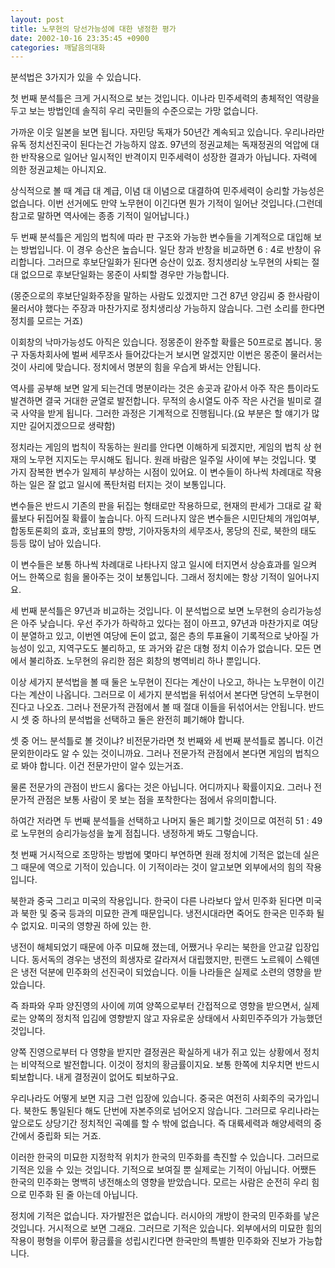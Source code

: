 ```yaml
---
layout: post
title: 노무현의 당선가능성에 대한 냉정한 평가
date: 2002-10-16 23:35:45 +0900
categories: 깨달음의대화
---
```

분석법은 3가지가 있을 수 있습니다.
  

  

  
첫 번째 분석틀은 크게 거시적으로 보는 것입니다. 이나라 민주세력의 총체적인 역량을 두고 보는 방법인데 솔직히 우리 국민들의 수준으로는 가망 없습니다.
  

  
가까운 이웃 일본을 보면 됩니다. 자민당 독재가 50년간 계속되고 있습니다. 우리나라만 유독 정치선진국이 된다는건 가능하지 않죠. 97년의 정권교체는 독재정권의 억압에 대한 반작용으로 일어난 일시적인 반격이지 민주세력이 성장한 결과가 아닙니다. 자력에 의한 정권교체는 아니지요.
  

  
상식적으로 볼 때 계급 대 계급, 이념 대 이념으로 대결하여 민주세력이 승리할 가능성은 없습니다. 이번 선거에도 만약 노무현이 이긴다면 뭔가 기적이 일어난 것입니다.(그런데 참고로 말하면 역사에는 종종 기적이 일어납니다.)
  

  

  
두 번째 분석틀은 게임의 법칙에 따라 판 구조와 가능한 변수들을 기계적으로 대입해 보는 방법입니다. 이 경우 승산은 높습니다. 일단 창과 반창을 비교하면 6 : 4로 반창이 유리합니다. 그러므로 후보단일화가 된다면 승산이 있죠. 정치생리상 노무현의 사퇴는 절대 없으므로 후보단일화는 몽준이 사퇴할 경우만 가능합니다.
  

  
(몽준으로의 후보단일화주장을 말하는 사람도 있겠지만 그건 87년 양김씨 중 한사람이 물러서야 했다는 주장과 마찬가지로 정치생리상 가능하지 않습니다. 그런 소리를 한다면 정치를 모르는 거죠)
  

  
이회창의 낙마가능성도 아직은 있습니다. 정몽준이 완주할 확률은 50프로로 봅니다. 몽구 자동차회사에 벌써 세무조사 들어갔다는거 보시면 알겠지만 이번은 몽준이 물러서는 것이 사리에 맞습니다. 정치에서 명분의 힘을 우습게 봐서는 안됩니다.
  

  
역사를 공부해 보면 알게 되는건데 명분이라는 것은 송곳과 같아서 아주 작은 틈이라도 발견하면 결국 거대한 균열로 발전합니다. 무적의 송시열도 아주 작은 사건을 빌미로 결국 사약을 받게 됩니다. 그러한 과정은 기계적으로 진행됩니다.(요 부분은 할 얘기가 많지만 길어지겠으므로 생략함)
  

  
정치라는 게임의 법칙이 작동하는 원리를 안다면 이해하게 되겠지만, 게임의 법칙 상 현재의 노무현 지지도는 무시해도 됩니다. 원래 바람은 일주일 사이에 부는 것입니다. 몇 가지 잠복한 변수가 일제히 부상하는 시점이 있어요. 이 변수들이 하나씩 차례대로 작용하는 일은 잘 없고 일시에 폭탄처럼 터지는 것이 보통입니다.
  

  
변수들은 반드시 기존의 판을 뒤집는 형태로만 작용하므로, 현재의 판세가 그대로 갈 확률보다 뒤집어질 확률이 높습니다. 아직 드러나지 않은 변수들은 시민단체의 개입여부, 합동토론회의 효과, 호남표의 향방, 기아자동차의 세무조사, 몽당의 진로, 북한의 태도 등등 많이 남아 있습니다.
  

  
이 변수들은 보통 하나씩 차례대로 나타나지 않고 일시에 터지면서 상승효과를 일으켜 어느 한쪽으로 힘을 몰아주는 것이 보통입니다. 그래서 정치에는 항상 기적이 일어나지요.
  

  

  
세 번째 분석틀은 97년과 비교하는 것입니다. 이 분석법으로 보면 노무현의 승리가능성은 아주 낮습니다. 우선 주가가 하락하고 있다는 점이 아프고, 97년과 마찬가지로 여당이 분열하고 있고, 이번엔 여당에 돈이 없고, 젊은 층의 투표율이 기록적으로 낮아질 가능성이 있고, 지역구도도 불리하고, 또 과거와 같은 대형 정치 이슈가 없습니다. 모든 면에서 불리하죠. 노무현의 유리한 점은 회창의 병역비리 하나 뿐입니다.
  

  

  
이상 세가지 분석법을 볼 때 둘은 노무현이 진다는 계산이 나오고, 하나는 노무현이 이긴다는 계산이 나옵니다. 그러므로 이 세가지 분석법을 뒤섞어서 본다면 당연히 노무현이 진다고 나오죠. 그러나 전문가적 관점에서 볼 때 절대 이들을 뒤섞어서는 안됩니다. 반드시 셋 중 하나의 분석법을 선택하고 둘은 완전히 폐기해야 합니다.
  

  

  
셋 중 어느 분석틀로 볼 것이냐? 비전문가라면 첫 번째와 세 번째 분석틀로 봅니다. 이건 문외한이라도 알 수 있는 것이니까요. 그러나 전문가적 관점에서 본다면 게임의 법칙으로 봐야 합니다. 이건 전문가만이 알수 있는거죠.
  

  
물론 전문가의 관점이 반드시 옳다는 것은 아닙니다. 어디까지나 확률이지요. 그러나 전문가적 관점은 보통 사람이 못 보는 점을 포착한다는 점에서 유의미합니다.
  

  

  
하여간 저라면 두 번째 분석틀을 선택하고 나머지 둘은 폐기할 것이므로 여전히 51 : 49로 노무현의 승리가능성을 높게 점칩니다. 냉정하게 봐도 그렇습니다.
  

  
첫 번째 거시적으로 조망하는 방법에 몇마디 부연하면 원래 정치에 기적은 없는데 실은 그 때문에 역으로 기적이 있습니다. 이 기적이라는 것이 알고보면 외부에서의 힘의 작용입니다.
  

  
북한과 중국 그리고 미국의 작용입니다. 한국이 다른 나라보다 앞서 민주화 된다면 미국과 북한 및 중국 등과의 미묘한 관계 때문입니다. 냉전시대라면 죽어도 한국은 민주화 될 수 없지요. 미국의 영향권 하에 있는 한.
  

  
냉전이 해체되었기 때문에 아주 미묘해 졌는데, 어쨌거나 우리는 북한을 안고갈 입장입니다. 동서독의 경우는 냉전의 희생자로 갈라져서 대립했지만, 핀랜드 노르웨이 스웨덴은 냉전 덕분에 민주화의 선진국이 되었습니다. 이들 나라들은 실제로 소련의 영향을 받았습니다.
  

  
즉 좌파와 우파 양진영의 사이에 끼여 양쪽으로부터 간접적으로 영향을 받으면서, 실제로는 양쪽의 정치적 입김에 영향받지 않고 자유로운 상태에서 사회민주주의가 가능했던 것입니다.
  

  
양쪽 진영으로부터 다 영향을 받지만 결정권은 확실하게 내가 쥐고 있는 상황에서 정치는 비약적으로 발전합니다. 이것이 정치의 황금률이지요. 보통 한쪽에 치우치면 반드시 퇴보합니다. 내게 결정권이 없어도 퇴보하구요.
  

  
우리나라도 어떻게 보면 지금 그런 입장에 있습니다. 중국은 여전히 사회주의 국가입니다. 북한도 통일된다 해도 단번에 자본주의로 넘어오지 않습니다. 그러므로 우리나라는 앞으로도 상당기간 정치적인 곡예를 할 수 밖에 없습니다. 즉 대륙세력과 해양세력의 중간에서 중립화 되는 거죠.
  

  
이러한 한국의 미묘한 지정학적 위치가 한국의 민주화를 촉진할 수 있습니다. 그러므로 기적은 있을 수 있는 것입니다. 기적으로 보여질 뿐 실제로는 기적이 아닙니다. 어쨌든 한국의 민주화는 명백히 냉전해소의 영향을 받았습니다. 모르는 사람은 순전히 우리 힘으로 민주화 된 줄 아는데 아닙니다.
  

  
정치에 기적은 없습니다. 자가발전은 없습니다. 러시아의 개방이 한국의 민주화를 낳은 것입니다. 거시적으로 보면 그래요. 그러므로 기적은 있습니다. 외부에서의 미묘한 힘의 작용이 평형을 이루어 황금률을 성립시킨다면 한국만의 특별한 민주화와 진보가 가능합니다.